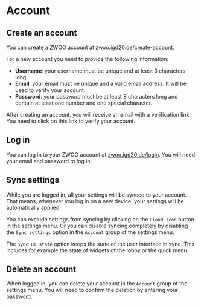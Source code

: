 # Account

## Create an account

You can create a ZWOO account at [zwoo.igd20.de/create-account](https://zwoo.igd20.de/create-account).

For a new account you need to provide the following information:

- **Username**: your username must be unique and at least 3 characters long.
- **Email**: your email must be unique and a valid email address. It will be used to verify your account.
- **Password**: your password must be at least 8 characters long and contain at least one number and one special character.

After creating an account, you will receive an email with a verification link. You need to click on this link to verify your account.

## Log in

You can log in to your ZWOO account at [zwoo.igd20.de/login](https://zwoo.igd20.de/login). You will need your email and password to log in.

## Sync settings

While you are logged in, all your settings will be synced to your account. That means, whenever you log in on a new device, your settings will be automatically applied.

You can exclude settings from syncing by clicking on the `Cloud Icon` button in the settings menu. Or you can disable syncing completely by disabling the `Sync settings` option in the `Account` group of the settings menu.

The `Sync UI state` option keeps the state of the user interface in sync. This includes for example the state of widgets of the lobby or the quick menu.

## Delete an account

When logged in, you can delete your account in the `Account` group of the settings menu. You will need to confirm the deletion by entering your password.